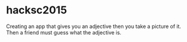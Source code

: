 # hacksc2015
Creating an app that gives you an adjective then you take a picture of it. Then a friend must guess
what the adjective is. 
